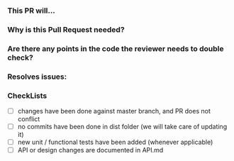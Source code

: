 ### This PR will...

### Why is this Pull Request needed?

### Are there any points in the code the reviewer needs to double check?

### Resolves issues:

### CheckLists

- [ ] changes have been done against master branch, and PR does not conflict
- [ ] no commits have been done in dist folder (we will take care of updating it)
- [ ] new unit / functional tests have been added (whenever applicable)
- [ ] API or design changes are documented in API.md
